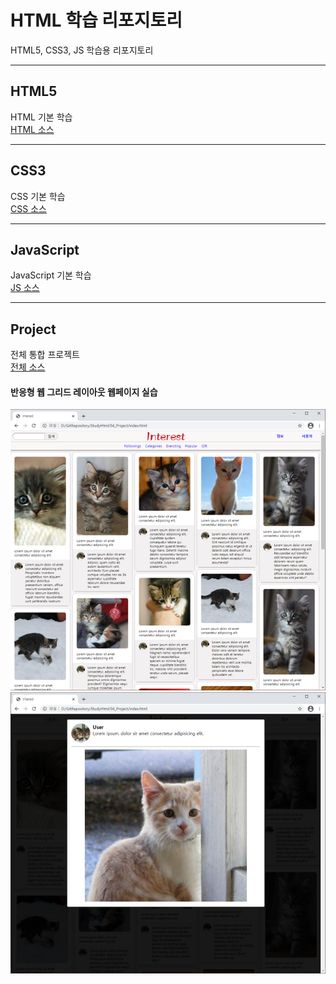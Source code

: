 # HTML 학습 리포지토리
HTML5, CSS3, JS 학습용 리포지토리

---------------------------------------

## HTML5
HTML 기본 학습 <br>
[HTML 소스](https://github.com/choiyeonseong/StudyHtml/tree/main/01_HTML)

---------------------------------------

## CSS3
CSS 기본 학습 <br>
[CSS 소스](https://github.com/choiyeonseong/StudyHtml/tree/main/02_CSS)
 
---------------------------------------

## JavaScript 
JavaScript 기본 학습 <br>
[JS 소스](https://github.com/choiyeonseong/StudyHtml/tree/main/03_JavaScript)


---------------------------------------

## Project
전체 통합 프로젝트 <br>
[전체 소스](https://github.com/choiyeonseong/StudyHtml/tree/main/04_Project)

#### 반응형 웹 그리드 레이아웃 웹페이지 실습
![결과1](/ref_images/result01.png "전체 레이아웃")
![결과2](/ref_images/result02.png "팝업 레이아웃")




